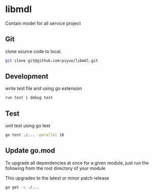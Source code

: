 # libmdl

Contain model for all service project

## Git

clone source code to local.

``` bash
git clone git@github.com:piyuo/libmdl.git
```

## Development

write test file and using go extension

``` bash
run test | debug test
```

## Test

unit test using go test

``` bash
go test ./... -parallel 16
```

## Update go.mod

To upgrade all dependencies at once for a given module, just run the following from the root directory of your module

This upgrades to the latest or minor patch release

```bash
go get -u ./...
```
